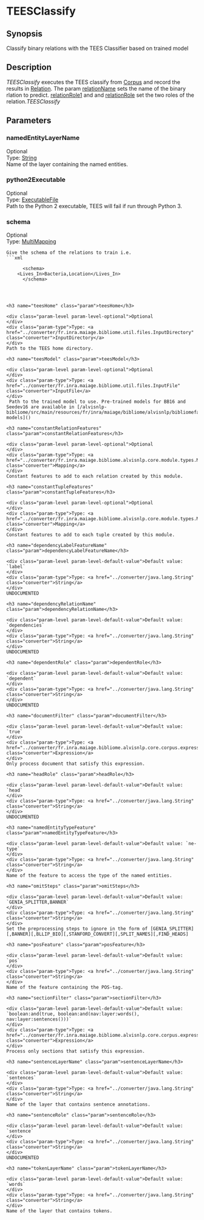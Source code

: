 <h1 class="module">TEESClassify</h1>

## Synopsis

 Classify binary relations with the TEES Classifier based on trained model

## Description

*TEESClassify* executes the TEES classify from <a href="#Corpus" class="param">Corpus</a> and record the results in <a href="#Relation" class="param">Relation</a>. The param <a href="#relationName" class="param">relationName</a> sets the name of the binary rlation to predict. <a href="#relationRole1" class="param">relationRole1</a> and and <a href="#relationRole" class="param">relationRole</a> set the two roles of the relation.*TEESClassify*

## Parameters

<h3 name="namedEntityLayerName" class="param">namedEntityLayerName</h3>

<div class="param-level param-level-optional">Optional
</div>
<div class="param-type">Type: <a href="../converter/java.lang.String" class="converter">String</a>
</div>
Name of the layer containing the named entities.

<h3 name="python2Executable" class="param">python2Executable</h3>

<div class="param-level param-level-optional">Optional
</div>
<div class="param-type">Type: <a href="../converter/fr.inra.maiage.bibliome.util.files.ExecutableFile" class="converter">ExecutableFile</a>
</div>
Path to the Python 2 executable, TEES will fail if run through Python 3.

<h3 name="schema" class="param">schema</h3>

<div class="param-level param-level-optional">Optional
</div>
<div class="param-type">Type: <a href="../converter/fr.inra.maiage.bibliome.alvisnlp.core.module.types.MultiMapping" class="converter">MultiMapping</a>
</div>
 
  	Give the schema of the relations to train i.e.
	```xml

      	  <schema>
	    <Lives_In>Bacteria,Location</Lives_In>
      	  </schema>
	
```



<h3 name="teesHome" class="param">teesHome</h3>

<div class="param-level param-level-optional">Optional
</div>
<div class="param-type">Type: <a href="../converter/fr.inra.maiage.bibliome.util.files.InputDirectory" class="converter">InputDirectory</a>
</div>
Path to the TEES home directory.

<h3 name="teesModel" class="param">teesModel</h3>

<div class="param-level param-level-optional">Optional
</div>
<div class="param-type">Type: <a href="../converter/fr.inra.maiage.bibliome.util.files.InputFile" class="converter">InputFile</a>
</div>
 Path to the trained model to use. Pre-trained models for BB16 and Seedev16 are available in [/alvisnlp-bibliome/src/main/resources/fr/inra/maiage/bibliome/alvisnlp/bibliomefactory/resources/tees-models]()

<h3 name="constantRelationFeatures" class="param">constantRelationFeatures</h3>

<div class="param-level param-level-optional">Optional
</div>
<div class="param-type">Type: <a href="../converter/fr.inra.maiage.bibliome.alvisnlp.core.module.types.Mapping" class="converter">Mapping</a>
</div>
Constant features to add to each relation created by this module.

<h3 name="constantTupleFeatures" class="param">constantTupleFeatures</h3>

<div class="param-level param-level-optional">Optional
</div>
<div class="param-type">Type: <a href="../converter/fr.inra.maiage.bibliome.alvisnlp.core.module.types.Mapping" class="converter">Mapping</a>
</div>
Constant features to add to each tuple created by this module.

<h3 name="dependencyLabelFeatureName" class="param">dependencyLabelFeatureName</h3>

<div class="param-level param-level-default-value">Default value: `label`
</div>
<div class="param-type">Type: <a href="../converter/java.lang.String" class="converter">String</a>
</div>
UNDOCUMENTED

<h3 name="dependencyRelationName" class="param">dependencyRelationName</h3>

<div class="param-level param-level-default-value">Default value: `dependencies`
</div>
<div class="param-type">Type: <a href="../converter/java.lang.String" class="converter">String</a>
</div>
UNDOCUMENTED

<h3 name="dependentRole" class="param">dependentRole</h3>

<div class="param-level param-level-default-value">Default value: `dependent`
</div>
<div class="param-type">Type: <a href="../converter/java.lang.String" class="converter">String</a>
</div>
UNDOCUMENTED

<h3 name="documentFilter" class="param">documentFilter</h3>

<div class="param-level param-level-default-value">Default value: `true`
</div>
<div class="param-type">Type: <a href="../converter/fr.inra.maiage.bibliome.alvisnlp.core.corpus.expressions.Expression" class="converter">Expression</a>
</div>
Only process document that satisfy this expression.

<h3 name="headRole" class="param">headRole</h3>

<div class="param-level param-level-default-value">Default value: `head`
</div>
<div class="param-type">Type: <a href="../converter/java.lang.String" class="converter">String</a>
</div>
UNDOCUMENTED

<h3 name="namedEntityTypeFeature" class="param">namedEntityTypeFeature</h3>

<div class="param-level param-level-default-value">Default value: `ne-type`
</div>
<div class="param-type">Type: <a href="../converter/java.lang.String" class="converter">String</a>
</div>
Name of the feature to access the type of the named entities.

<h3 name="omitSteps" class="param">omitSteps</h3>

<div class="param-level param-level-default-value">Default value: `GENIA_SPLITTER,BANNER`
</div>
<div class="param-type">Type: <a href="../converter/java.lang.String" class="converter">String</a>
</div>
Set the preprocessing steps to ignore in the form of [GENIA_SPLITTER][,BANNER][,BLLIP_BIO][,STANFORD_CONVERT][,SPLIT_NAMES][,FIND_HEADS] 

<h3 name="posFeature" class="param">posFeature</h3>

<div class="param-level param-level-default-value">Default value: `pos`
</div>
<div class="param-type">Type: <a href="../converter/java.lang.String" class="converter">String</a>
</div>
Name of the feature containing the POS-tag.

<h3 name="sectionFilter" class="param">sectionFilter</h3>

<div class="param-level param-level-default-value">Default value: `boolean:and(true, boolean:and(nav:layer:words(), nav:layer:sentences()))`
</div>
<div class="param-type">Type: <a href="../converter/fr.inra.maiage.bibliome.alvisnlp.core.corpus.expressions.Expression" class="converter">Expression</a>
</div>
Process only sections that satisfy this expression.

<h3 name="sentenceLayerName" class="param">sentenceLayerName</h3>

<div class="param-level param-level-default-value">Default value: `sentences`
</div>
<div class="param-type">Type: <a href="../converter/java.lang.String" class="converter">String</a>
</div>
Name of the layer that contains sentence annotations.

<h3 name="sentenceRole" class="param">sentenceRole</h3>

<div class="param-level param-level-default-value">Default value: `sentence`
</div>
<div class="param-type">Type: <a href="../converter/java.lang.String" class="converter">String</a>
</div>
UNDOCUMENTED

<h3 name="tokenLayerName" class="param">tokenLayerName</h3>

<div class="param-level param-level-default-value">Default value: `words`
</div>
<div class="param-type">Type: <a href="../converter/java.lang.String" class="converter">String</a>
</div>
Name of the layer that contains tokens.

